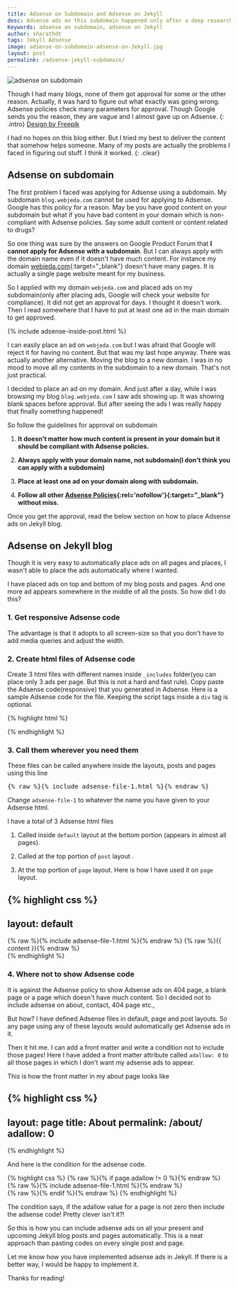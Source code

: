```yaml
---
title: Adsense on Subdomain and Adsense on Jekyll
desc: Adsense ads on this subdomain happened only after a deep research about Adsense policies. It is indeed possible to have ads on subdomain but you should know what you are doing. Just placing Adsense ads on a subdomain will not work.
Keywords: adsense on subdomain, adsense on Jekyll
author: sharathdt
tags: Jekyll Adsense
image: adsense-on-subdomain-adsense-on-Jekyll.jpg
layout: post
permalink: /adsense-jekyll-subdomain/
---
```


<img alt="adsense on subdomain" title="adsense on Jekyll" itemprop="thumbnailUrl" class="left half noborder" src="{{ site.url }}/images/adsense-on-subdomain-adsense-on-Jekyll.jpg">

<i class="fa fa-quote-left fa-3x fa-pull-left fa-border"></i>Though I had many blogs, none of them got approval for some or the other reason. Actually, it was hard to figure out what exactly was going wrong. Adsense policies check many parameters for approval. Though Google sends you the reason, they are vague and I almost gave up on Adsense.
{: .intro}
<a rel="nofollow" target="_blank" href="http://www.freepik.com/free-vector/office-banners_800177.htm">Design by Freepik</a>

I had no hopes on this blog either. But I tried my best to deliver the content that somehow helps someone. Many of my posts are actually the problems I faced in figuring out stuff. I think it worked.
{: .clear}

<div id="toc" class="clear"></div>

## Adsense on subdomain
The first problem I faced was applying for Adsense using a subdomain. My subdomain ```blog.webjeda.com``` cannot be used for applying to Adsense. Google has this policy for a reason. May be you have good content on your subdomain but what if you have bad content in your domain which is non-compliant with Adsense policies. Say some adult content or content related to drugs?

So one thing was sure by the answers on Google Product Forum that **I cannot apply for Adsense with a subdomain**. But I can always apply with the domain name even if it doesn't have much content. For instance my domain [webjeda.com](http://webjeda.com){:target="_blank"} doesn't have many pages. It is actually a single page website meant for my business.

So I applied with my domain ```webjeda.com``` and placed ads on my subdomain(only after placing ads, Google will check your website for compliance). It did not get an approval for days. I thought it doesn't work. Then I read somewhere that I have to put at least one ad in the main domain to get approved.

{% include adsense-inside-post.html %}

I can easily place an ad on ```webjeda.com``` but I was afraid that Google will reject it for having no content. But that was my last hope anyway. There was actually another alternative. Moving the blog to a new domain. I was in no mood to move all my contents in the subdomain to a new domain. That's not just practical.

I decided to place an ad on my domain. And just after a day, while I was browsing my blog ```blog.webjeda.com``` I saw ads showing up. It was showing blank spaces before approval. But after seeing the ads I was really happy that finally something happened!

So follow the guidelines for approval on subdomain

1. **It doesn't matter how much content is present in your domain but it should be compliant with Adsense policies.**

2. **Always apply with your domain name, not subdomain(I don't think you can apply with a subdomain)**

3. **Place at least one ad on your domain along with subdomain.**

4. **Follow all other [Adsense Policies](https://support.google.com/adsense/answer/23921?hl=en){:rel='nofollow'}{:target="_blank"} without miss.**

Once you get the approval, read the below section on how to place Adsense ads on Jekyll blog.

## Adsense on Jekyll blog

Though it is very easy to automatically place ads on all pages and places, I wasn't able to place the ads automatically where I wanted. 

I have placed ads on top and bottom of my blog posts and pages. And one more ad appears somewhere in the middle of all the posts. So how did I do this?

### 1. Get responsive Adsense code
The advantage is that it adopts to all screen-size so that you don't have to add media queries and adjust the width.

### 2. Create html files of Adsense code
Create 3 html files with different names inside ```_includes``` folder(you can place only 3 ads per page. But this is not a hard and fast rule). Copy paste the Adsense code(responsive) that you generated in Adsense. Here is a sample Adsense code for the file. Keeping the script tags inside a ```div``` tag is optional.

{% highlight html %}
<div>
<script async src="//pagead2.googlesyndication.com/pagead/js/adsbygoogle.js"></script>
<!-- text-resp-top -->
<ins class="adsbygoogle"
     style="display:block"
     data-ad-client="ca-pub-4186856386076933"
     data-ad-slot="5705299846"
     data-ad-format="auto"></ins>
<script>
(adsbygoogle = window.adsbygoogle || []).push({});
</script>
</div>
{% endhighlight %}

### 3. Call them wherever you need them
These files can be called anywhere inside the layouts, posts and pages using this line
<pre>{% raw %}{% include adsense-file-1.html %}{% endraw %}</pre>

Change ```adsense-file-1``` to whatever the name you have given to your Adsense html.

I have a total of 3 Adsense html files

1. Called inside ```default``` layout at the bottom portion (appears in almost all pages). 

2. Called at the top portion of ```post``` layout .

3. At the top portion of ```page``` layout. Here is how I have used it on ```page``` layout.

{% highlight css %}
---
layout: default
---
<article id="page">
    {% raw %}{% include adsense-file-1.html %}{% endraw %}
  {% raw %}{{ content }}{% endraw %}

</article>
{% endhighlight %}


### 4. Where not to show Adsense code
It is against the Adsense policy to show Adsense ads on 404 page, a blank page or a page which doesn't have much content. So I decided not to include adsense on about, contact, 404 page etc., 

But how? I have defined Adsense files in default, page and post layouts. So any page using any of these layouts would automatically get Adsense ads in it.

Then it hit me. I can add a front matter and write a condition not to include those pages! Here I have added a front matter attribute called ```adallow: 0``` to all those pages in which I don't want my adsense ads to appear.

This is how the front matter in my about page looks like

{% highlight css %}
---
layout: page
title: About
permalink: /about/
adallow: 0
---
{% endhighlight %}

And here is the condition for the adsense code.

{% highlight css %}
  {% raw %}{% if page.adallow != 0 %}{% endraw %}
       {% raw %}{% include adsense-file-1.html %}{% endraw %}  
   {% raw %}{% endif %}{% endraw %}
{% endhighlight %}

The condition says, if the adallow value for a page is not zero then include the adsense code! Pretty clever isn't it?!

So this is how you can include adsense ads on all your present and upcoming Jekyll blog posts and pages automatically. This is a neat approach than pasting codes on every single post and page.

Let me know how you have implemented adsense ads in Jekyll. If there is a better way, I would be happy to implement it.

Thanks for reading!